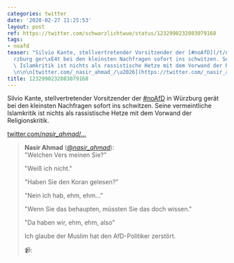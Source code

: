 ```yaml
---
categories: twitter
date: '2020-02-27 11:25:53'
layout: post
ref: https://twitter.com/schwarzlichtwue/status/1232990232083079168
tags:
- noafd
teaser: "Silvio Kante, stellvertretender Vorsitzender der [#noAfD](/t/noafd) in W\xFC\
  rzburg ger\xE4t bei den kleinsten Nachfragen sofort ins schwitzen. Seine vermeintliche\
  \ Islamkritik ist nichts als rassistische Hetze mit dem Vorwand der Religionskritik.\n\
  \n\n\n[twitter.com/_nasir_ahmad_/\u2026](https://twitter.com/_nasir_ahmad_/status/1232959963934400517)"
title: 1232990232083079168
---
```

Silvio Kante, stellvertretender Vorsitzender der [#noAfD](/t/noafd) in Würzburg gerät bei den kleinsten Nachfragen sofort ins schwitzen. Seine vermeintliche Islamkritik ist nichts als rassistische Hetze mit dem Vorwand der Religionskritik.



[twitter.com/_nasir_ahmad_/…](https://twitter.com/_nasir_ahmad_/status/1232959963934400517)
> <b>Nasir Ahmad</b> ([@_nasir_ahmad_](https://twitter.com/_nasir_ahmad_)):  
>"Welchen Vers meinen Sie?"  
>  
>  
>  
>"Weiß ich nicht."  
>  
>  
>  
>"Haben Sie den Koran gelesen?"  
>  
>  
>  
>"Nein ich hab, ehm, ehm..."  
>  
>  
>  
>"Wenn Sie das behaupten, müssten Sie das doch wissen."  
>  
>  
>  
>"Da haben wir, ehm, ehm, also"  
>  
>  
>  
>Ich glaube der Muslim hat den AfD-Politiker zerstört.  
>  
>  
>  
>📹:    

